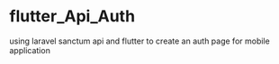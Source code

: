 # flutter_Api_Auth
using laravel sanctum api and flutter to create an auth page for mobile application
